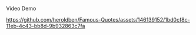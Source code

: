 Video Demo

https://github.com/heroldben/Famous-Quotes/assets/146139152/1bd0cf8c-11eb-4c43-bb8d-9b932863c7fa

